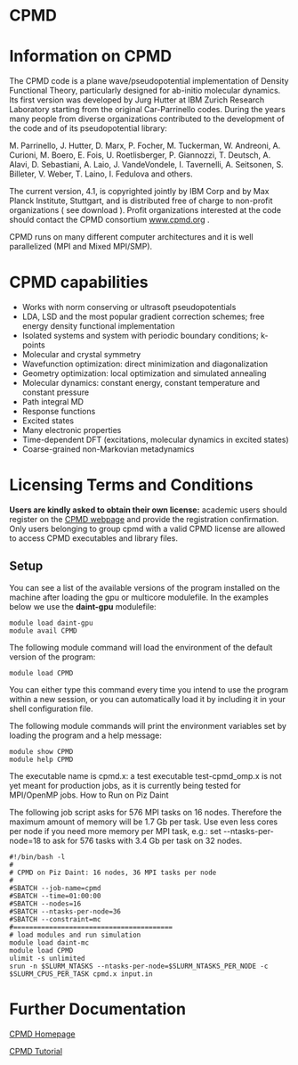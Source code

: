 # CPMD

# Information on CPMD 

The CPMD code is a plane wave/pseudopotential implementation of Density Functional Theory, particularly designed for ab-initio molecular dynamics. Its first version  was developed by Jurg Hutter at IBM Zurich Research Laboratory starting from the original Car-Parrinello codes. During the years many people from diverse organizations contributed to the development of the code and of its pseudopotential library:

M. Parrinello, J. Hutter, D. Marx, P. Focher, M. Tuckerman, W. Andreoni, A. Curioni, M. Boero, E. Fois, U. Roetlisberger, P. Giannozzi, T. Deutsch, A. Alavi, D. Sebastiani, A. Laio, J. VandeVondele, I. Tavernelli, A. Seitsonen, S. Billeter, V. Weber, T. Laino, I. Fedulova and others. 

The current version, 4.1, is copyrighted jointly by IBM Corp and by Max Planck Institute, Stuttgart, and is distributed free of charge to non-profit organizations ( see download ). Profit organizations interested at the code should contact the CPMD consortium www.cpmd.org .

CPMD runs on many different computer architectures and it is well parallelized (MPI and Mixed MPI/SMP).

# CPMD capabilities 

-    Works with norm conserving or ultrasoft pseudopotentials
-    LDA, LSD and the most popular gradient correction schemes; free energy density functional implementation
-    Isolated systems and system with periodic boundary conditions; k-points
-    Molecular and crystal symmetry
-    Wavefunction optimization: direct minimization and diagonalization
-    Geometry optimization: local optimization and simulated annealing
-    Molecular dynamics: constant energy, constant temperature and constant pressure
-    Path integral MD
-    Response functions
-    Excited states
-    Many electronic properties
-    Time-dependent DFT (excitations, molecular dynamics in excited states)
-    Coarse-grained non-Markovian metadynamics

# Licensing Terms and Conditions

**Users are kindly asked to obtain their own license:** academic users should register on the [CPMD webpage](www.cpmd.org/download) and provide the registration confirmation. Only users belonging to group cpmd with a valid CPMD license are allowed to access CPMD executables and library files.

## Setup

You can see a list of the available versions of the program installed on the machine after loading the gpu or multicore modulefile. In the examples below we use the **daint-gpu** modulefile:

```
module load daint-gpu
module avail CPMD
```

The following module command will load the environment of the default version of the program:

```
module load CPMD
```

You can either type this command every time you intend to use the program within a new session, or you can automatically load it by including it in your shell configuration file.

The following module commands will print the environment variables set by loading the program and a help message:	

```
module show CPMD
module help CPMD
```

The executable name is cpmd.x: a test executable test-cpmd_omp.x is not yet meant for production jobs, as it is currently being tested for MPI/OpenMP jobs.
How to Run on Piz Daint

The following job script asks for 576 MPI tasks on 16 nodes. Therefore the maximum amount of memory will be 1.7 Gb per task. Use even less cores per node if you need more memory per MPI task, e.g.: set --ntasks-per-node=18 to ask for 576 tasks with 3.4 Gb per task on 32 nodes.

```
#!/bin/bash -l
#
# CPMD on Piz Daint: 16 nodes, 36 MPI tasks per node
#
#SBATCH --job-name=cpmd 
#SBATCH --time=01:00:00
#SBATCH --nodes=16
#SBATCH --ntasks-per-node=36
#SBATCH --constraint=mc
#========================================
# load modules and run simulation
module load daint-mc
module load CPMD
ulimit -s unlimited
srun -n $SLURM_NTASKS --ntasks-per-node=$SLURM_NTASKS_PER_NODE -c $SLURM_CPUS_PER_TASK cpmd.x input.in
```

# Further Documentation

[CPMD Homepage](www.cpmd.org)


[CPMD Tutorial](www.cpmd.org/cpmd-tutorial)
